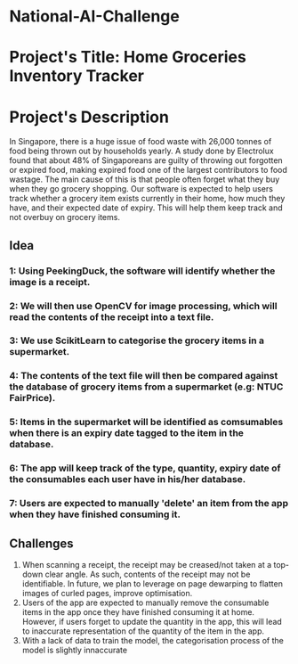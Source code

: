 # National-AI-Challenge
<h1> Project's Title: Home Groceries Inventory Tracker </h1>

<h1> Project's Description </h1>
In Singapore, there is a huge issue of food waste with 26,000 tonnes of food being thrown out by households yearly. A study done by Electrolux found that about 48% of Singaporeans are guilty of throwing out forgotten or expired food, making expired food one of the largest contributors to food wastage. The main cause of this is that people often forget what they buy when they go grocery shopping. Our software is expected to help users track whether a grocery item exists currently in their home, how much they have, and their expected date of expiry. This will help them keep track and not overbuy on grocery items.

<h2> Idea </h2>
<h3> 1: Using PeekingDuck, the software will identify whether the image is a receipt. </h3>
<h3> 2: We will then use OpenCV for image processing, which will read the contents of the receipt into a text file. </h3>
<h3> 3: We use ScikitLearn to categorise the grocery items in a supermarket. </h3>
<h3> 4: The contents of the text file will then be compared against the database of grocery items from a supermarket (e.g: NTUC FairPrice). </h3>
<h3> 5: Items in the supermarket will be identified as comsumables when there is an expiry date tagged to the item in the database. </h3>
<h3> 6: The app will keep track of the type, quantity, expiry date of the consumables each user have in his/her database. </h3>
<h3> 7: Users are expected to manually 'delete' an item from the app when they have finished consuming it. </h3>

<h2> Challenges </h2>
<ol> 
  <li> When scanning a receipt, the receipt may be creased/not taken at a top-down clear angle. As such, contents of the receipt may not be identifiable. In future, we plan to leverage on page dewarping to flatten images of curled pages, improve optimisation.</li>
  <li> Users of the app are expected to manually remove the consumable items in the app once they have finished consuming it at home. However, if users forget to update the quantity in the app, this will lead to inaccurate representation of the quantity of the item in the app. </li>
  <li> With a lack of data to train the model, the categorisation process of the model is slightly innaccurate </li>
</ol>
